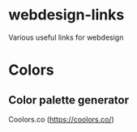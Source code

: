 # webdesign-links
 Various useful links for webdesign


 # Colors

 ## Color palette generator
 Coolors.co (https://coolors.co/)
